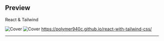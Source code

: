 ## Preview

React & Tailwind

![Cover](demo_1.png)
![Cover](demo_2.png)
https://polymer940c.github.io/react-with-tailwind-css/

---
